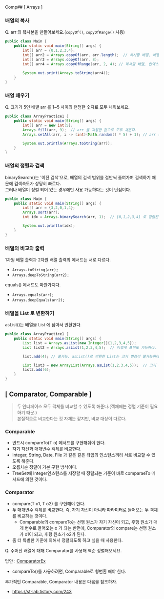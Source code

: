 Comp## [ Arrays ]
### 배열의 복사
Q. arr 의 복사본을 만들어보세요.(`copyOf()`, `copyOfRange()` 사용)
```java
public class Main {
    public static void main(String[] args) {
        int[] arr = {0,1,2,3,4};
        int[] arr2 = Arrays.copyOf(arr, arr.length);  // 복사할 배열, 배열의 길이
        int[] arr3 = Arrays.copyOf(arr, 8);
        int[] arr4 = Arrays.copyOfRange(arr, 2, 4); // 복사할 배열, 인덱스 범위(끝 부분은 포함하지 않음)
        
        System.out.print(Arrays.toString(arr4));
    }
}
```
### 배열 채우기
Q. 크기가 5인 배열 arr 를 1~5 사이의 랜덤한 숫자로 모두 채워보세요.
```java
public class ArrayPractice1 {
    public static void main(String[] args) {
        int[] arr = new int[5];
        Arrays.fill(arr, 9);  // arr 를 지정한 값으로 모두 채운다.
        Arrays.setAll(arr, i -> (int)(Math.random() * 5) + 1); // arr 를 1~5 사이의 랜덤 숫자로 채운다.

        System.out.println(Arrays.toString(arr));
    }
}
```
### 배열의 정렬과 검색
binarySearch()는 '이진 검색'으로, 배열의 검색 범위를 절반씩 줄여가며 검색하기 때문에 검색속도가 상당히 빠르다.    
그러나 배열이 정렬 되어 있는 경우에만 사용 가능하다는 것이 단점이다.
```java
public class Main {
    public static void main(String[] args) {
        int[] arr = {3,2,0,1,4};
        Arrays.sort(arr);
        int idx = Arrays.binarySearch(arr, 1);  // [0,1,2,3,4] 로 정렬된 후, 1이라는 원소의 '위치'(index)를 반환한다.

        System.out.println(idx);
    }
}
```
### 배열의 비교와 출력
1차원 배열 출력과 2차원 배열 출력의 메서드는 서로 다르다.
- `Arrays.toString(arr);`
- `Arrays.deepToString(arr2);`  

equals() 메서드도 마찬가지다.
- `Arrays.equals(arr);`
- `Arrays.deepEquals(arr2);`
### 배열을 List 로 변환하기
asList()는 배열을 List 에 담아서 반환한다. 
```java
public class ArrayPractice1 {
    public static void main(String[] args) {
        List list = Arrays.asList(new Integer[]{1,2,3,4,5});
        List list2 = Arrays.asList(1,2,3,4,5);  // 이렇게 표현도 가능하다. 

        list.add(4); // 불가능. asList()로 반환한 List는 크기 변경이 불가능하다. 단, 저장된 내용 변경은 가능하다.

        List list3 = new ArrayList(Arrays.asList(1,2,3,4,5));  // 크기 변경을 원한다면, 이렇게 동적 배열을 사용해야 한다.
        list3.add(6);
    }
}
```


## [ Comparator, Comparable ]
> 두 인터페이스 모두 객체를 비교할 수 있도록 해준다.(객체에는 정렬 기준이 필요하기 때문.)      
> 본질적으로 비교한다는 것 자체는 같지만, 비교 대상이 다르다.
### Comparable
- 반드시 compareTo(T o) 메서드를 구현해줘야 한다.
- 자기 자신과 매개변수 객체를 비교한다.
- Integer, String, Date, File 과 같은 같은 타입의 인스턴스끼리 서로 비교할 수 있도록 해준다.
- 오름차순 정렬이 기본 구현 방식이다.
- TreeSet에 Integer인스턴스를 저장할 때 정렬되는 기준이 바로 comparaeTo 메서드에 의한 것이다.
### Comparator
- compare(T o1, T o2) 를 구현해야 한다.
- 두 매개변수 객체를 비교한다. 즉, 자기 자신이 아니라 파라미터로 들어오는 두 객체를 비교하는 것이다.
  - Comparable의 compareTo는 선행 원소가 자기 자신이 되고, 후행 원소가 매개 변수로 들어오는 o 가 되는 반면에, Comparator의 compare는 선행 원소가 o1이 되고, 후행 원소가 o2가 된다.
- 좀 더 특별한 기준에 의해서 정렬되도록 하고 싶을 때 사용한다.

Q. 주어진 배열에 대해 Comparator를 사용해 역순 정렬해보세요.

답안 : [ComparatorEx](https://github.com/yoodongan/wiki-repo/blob/master/javajungsuk/collectionsFramework/Comparator.java)
- compareTo()를 사용하려면, Comparable로 형변환 해야 한다.

추가적인 Comparable, Comparator 내용은 다음을 참조하자.
- https://st-lab.tistory.com/243